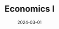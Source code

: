 ---
title: "Economics I"
collection: teaching
type: "Undergraduate course"
permalink: /teaching/2024-autumn-teaching-9
excerpt: "This course provides an introduction to the main concepts of microeconomics and macroeconomics. You can visit the course website [here](https://github.com/francoriottini/EcoIUdeSA) where you will find the syllabus, readings, and other materials (in spanish). I also weekly upload the slides."
venue: "Universidad de San Andres, Department of Economics"
date: 2024-03-01
location: "Buenos Aires, Argentina"
---